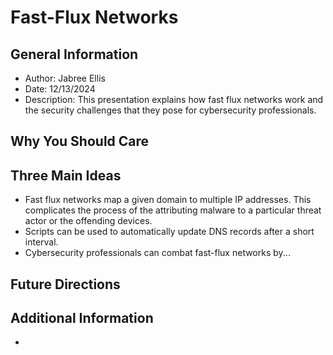 <h1>Fast-Flux Networks</h1>

<h2>General Information</h2>
<ul>
  <li>Author: Jabree Ellis</li>
  <li>Date: 12/13/2024</li>
  <li>Description: This presentation explains how fast flux networks work and the security challenges that they pose for cybersecurity professionals.</li>
</ul>

<h2>Why You Should Care</h2>


<h2>Three Main Ideas</h2>
<ul>
  <li>Fast flux networks map a given domain to multiple IP addresses. This complicates the process of the attributing malware to a particular threat actor or the offending devices. </li>
  <li>Scripts can be used to automatically update DNS records after a short interval.</li>
  <li>Cybersecurity professionals can combat fast-flux networks by...</li>
</ul>

<h2>Future Directions</h2>
<p></p>

<h2>Additional Information</h2>
<ul>
  <li><a href="https://www.paloaltonetworks.com/cyberpedia/what-is-a-fast-flux-network"></a></li>
</ul>
